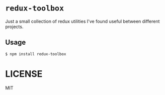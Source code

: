 # `redux-toolbox`

Just a small collection of redux utilities I've found useful between different
projects.

## Usage

```
$ npm install redux-toolbox
```

# LICENSE

MIT
